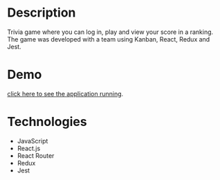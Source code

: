 # Description
Trivia game where you can log in, play and view your score in a ranking. The game was developed with a team using Kanban, React, Redux and Jest.
# Demo
[click here to see the application running](https://trivia-app-livid.vercel.app/"TrivaApp").
# Technologies
* JavaScript
* React.js
* React Router
* Redux
* Jest
